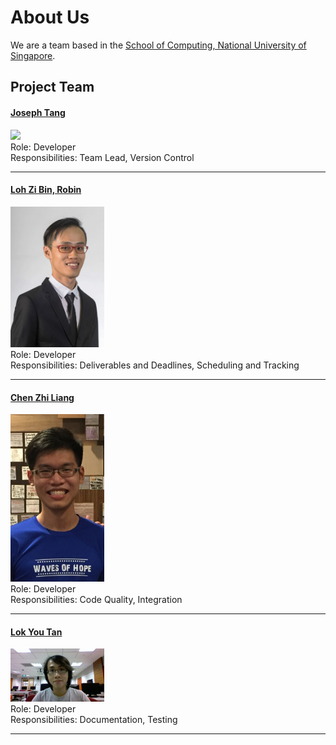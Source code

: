 # About Us

We are a team based in the [School of Computing, National University of Singapore](http://www.comp.nus.edu.sg).

## Project Team

#### [Joseph Tang](http://www.comp.nus.edu.sg/~damithch) <br>
<img src="images/JTLX.png" width="150"><br>
Role: Developer <br>
Responsibilities: Team Lead, Version Control

-----

#### [Loh Zi Bin, Robin](http://github.com/robinloh)
<img src="images/robinloh.png" width="150"><br>
Role: Developer <br>
Responsibilities: Deliverables and Deadlines, Scheduling and Tracking

-----

#### [Chen Zhi Liang](http://github.com/chenzhiliang94)
<img src="images/chenzhiliang94.png" width="150"><br>
Role: Developer <br>
Responsibilities: Code Quality, Integration

-----

#### [Lok You Tan](http://github.com/e0003133)
<img src="images/e0003133.png" width="150"><br>
Role: Developer <br>
Responsibilities: Documentation, Testing


 -----
